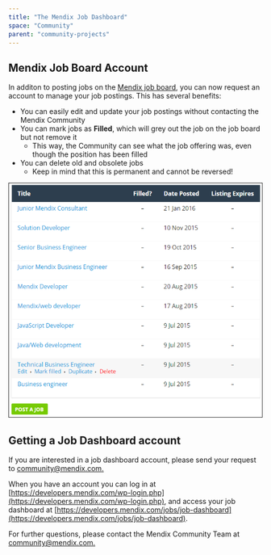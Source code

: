 ```yaml
---
title: "The Mendix Job Dashboard"
space: "Community"
parent: "community-projects"
---
```


## Mendix Job Board Account

In additon to posting jobs on the [Mendix job board](https://developers.mendix.com/jobs/), you can now request an account to manage your job postings. This has several benefits:

* You can easily edit and update your job postings without contacting the Mendix Community
* You can mark jobs as **Filled**, which will grey out the job on the job board but not remove it
    * This way, the Community can see what the job offering was, even though the position has been filled
* You can delete old and obsolete jobs
    * Keep in mind that this is permanent and cannot be reversed!

![](attachments/19203315/19399088.png)

## Getting a Job Dashboard account

If you are interested in a job dashboard account, please send your request to [community@mendix.com.](mailto:community@mendix.com.)

When you have an account you can log in at [https://developers.mendix.com/wp-login.php](https://developers.mendix.com/wp-login.php), and access your job dashboard at [https://developers.mendix.com/jobs/job-dashboard](https://developers.mendix.com/jobs/job-dashboard).

For further questions, please contact the Mendix Community Team at [community@mendix.com.](mailto:community@mendix.com.)
